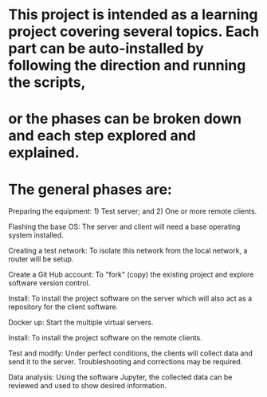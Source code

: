 # This project is intended as a learning project covering several topics. Each part can be auto-installed by following the direction and running the scripts, 
# or the phases can be broken down and each step explored and explained.

# The general phases are: 

Preparing the equipment: 1) Test server; and 2) One or more remote clients.

Flashing the base OS: The server and client will need a base operating system installed.

Creating a test network: To isolate this network from the local network, a router will be setup.

Create a Git Hub account: To "fork" (copy) the existing project and explore software version control.

Install: To install the project software on the server which will also act as a repository for the client software.

Docker up: Start the multiple virtual servers.

Install: To install the project software on the remote clients.

Test and modify: Under perfect conditions, the clients will collect data and send it to the server. Troubleshooting and corrections may be required.

Data analysis: Using the software Jupyter, the collected data can be reviewed and used to show desired information.
